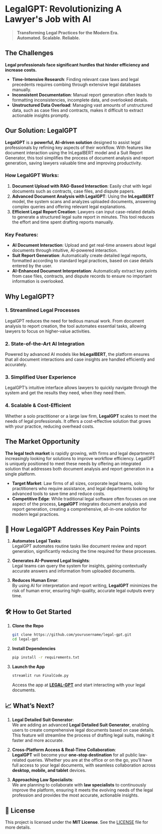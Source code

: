 # **LegalGPT: Revolutionizing A Lawyer's Job with AI**

> **Transforming Legal Practices for the Modern Era.**  
> **Automated. Scalable. Reliable.**

## **The Challenges**

**Legal professionals face significant hurdles that hinder efficiency and increase costs.**  

- **Time-Intensive Research**: Finding relevant case laws and legal precedents requires combing through extensive legal databases manually.
- **Inconsistent Documentation**: Manual report generation often leads to formatting inconsistencies, incomplete data, and overlooked details.
- **Unstructured Data Overload**: Managing vast amounts of unstructured data, such as case files and contracts, makes it difficult to extract actionable insights promptly.

## **Our Solution: LegalGPT**

**LegalGPT** is a **powerful, AI-driven solution** designed to assist legal professionals by refining key aspects of their workflow. With features like document interaction using the InLegalBERT model and a Suit Report Generator, this tool simplifies the process of document analysis and report generation, saving lawyers valuable time and improving productivity.

### **How LegalGPT Works:**
1. **Document Upload with RAG-Based Interaction**: Easily chat with legal documents such as contracts, case files, and dispute papers.
2. **Advanced Document Analysis with LegalGPT**: Using the **InLegalBERT** model, the system scans and analyzes uploaded documents, answering complex queries and offering relevant legal explanations.
3. **Efficient Legal Report Creation**: Lawyers can input case-related details to generate a structured legal suite report in minutes. This tool reduces the effort and time spent drafting reports manually.

### **Key Features:**
- **AI Document Interaction**: Upload and get real-time answers about legal documents through intuitive, AI-powered interaction.
- **Suit Report Generation**: Automatically create detailed legal reports, formatted according to standard legal practices, based on case details entered by the user.
- **AI-Enhanced Document Interpretation**: Automatically extract key points from case files, contracts, and dispute records to ensure no important information is overlooked.

## **Why LegalGPT?**

### **1. Streamlined Legal Processes**
LegalGPT reduces the need for tedious manual work. From document analysis to report creation, the tool automates essential tasks, allowing lawyers to focus on higher-value activities.

### **2. State-of-the-Art AI Integration**
Powered by advanced AI models like **InLegalBERT**, the platform ensures that all document interactions and case insights are handled efficiently and accurately.

### **3. Simplified User Experience**
LegalGPT’s intuitive interface allows lawyers to quickly navigate through the system and get the results they need, when they need them.

### **4. Scalable & Cost-Efficient**
Whether a solo practitioner or a large law firm, **LegalGPT** scales to meet the needs of legal professionals. It offers a cost-effective solution that grows with your practice, reducing overhead costs.

## **The Market Opportunity**

**The legal tech market** is rapidly growing, with firms and legal departments increasingly looking for solutions to improve workflow efficiency. LegalGPT is uniquely positioned to meet these needs by offering an integrated solution that addresses both document analysis and report generation in a single platform.

- **Target Market**: Law firms of all sizes, corporate legal teams, solo practitioners who require assistance, and legal departments looking for advanced tools to save time and reduce costs.
- **Competitive Edge**: While traditional legal software often focuses on one aspect of the process, **LegalGPT** integrates document analysis and report generation, creating a comprehensive, all-in-one solution for modern legal practices.

## 🎯 **How LegalGPT Addresses Key Pain Points**

1. **Automates Legal Tasks**:  
   LegalGPT automates routine tasks like document review and report generation, significantly reducing the time required for these processes.

2. **Generates AI-Powered Legal Insights**:  
   Legal teams can query the system for insights, gaining contextually accurate answers and information from uploaded documents.

3. **Reduces Human Error**:  
   By using AI for interpretation and report writing, **LegalGPT** minimizes the risk of human error, ensuring high-quality, accurate legal outputs every time.

## 🛠️ **How to Get Started**

1. **Clone the Repo**  
    ```bash
    git clone https://github.com/yourusername/legal-gpt.git
    cd legal-gpt
    ```

2. **Install Dependencies**  
    ```bash
    pip install -r requirements.txt
    ```

3. **Launch the App**  
    ```bash
    streamlit run FinalCode.py
    ```

    Access the app at [**LEGAL-GPT**](https://legal-gpt.streamlit.app/) and start interacting with your legal documents.

## 📈 **What’s Next?**

1. **Legal Detailed Suit Generator**:  
   We are adding an advanced **Legal Detailed Suit Generator**, enabling users to create comprehensive legal documents based on case details. This feature will streamline the process of drafting legal suits, making it faster and more accurate.

2. **Cross-Platform Access & Real-Time Collaboration**:  
   **LegalGPT** will become your **one-stop destination** for all public law-related queries. Whether you are at the office or on the go, you’ll have full access to your legal documents, with seamless collaboration across **desktop, mobile, and tablet** devices.

3. **Approaching Law Specialists**:  
   We are planning to collaborate with **law specialists** to continuously improve the platform, ensuring it meets the evolving needs of the legal profession and provides the most accurate, actionable insights.

## 📄 **License**

This project is licensed under the **MIT License**. See the [LICENSE](LICENSE) file for more details.
